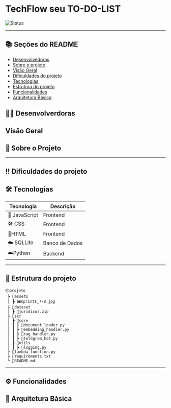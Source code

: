 # TechFlow seu TO-DO-LIST

![Status](https://img.shields.io/badge/Status-Desenvolvendo-brightgreen)

---

## 📚 Seções do README

- [Desenvolvedoras](#-desenvolvedoras)
- [Sobre o projeto](#-sobre-o-projeto)
- [Visão Geral](#visão-geral)
- [Dificuldades do projeto](#dificuldades-do-projeto)
- [Tecnologias](#tecnologias)
- [Estrutura do projeto](#estrutura-do-projeto)
- [Funcionalidades](#funcionalidades)
- [Arquitetura Básica](#arquitetura-básica)

## 👨‍💻 Desenvolverdoras


## Visão Geral


## 📄 Sobre o Projeto


---


## ‼️ Dificuldades do projeto


## 🛠️ Tecnologias

| Tecnologia         | Descrição                                                                      |
| ------------------ | ------------------------------------------------------------------------------ |
| 🧠 JavaScript       | Frontend            |
| 🛠️ CSS      |      Frontend         |
| 📝HTML     | Frontend                    |
| ☁️ SQLLite          | Banco de Dados                  |
| ☁️Python     | Backend                  |
---

## 📁 Estrutura do projeto

```
📦projeto
 ┣ 📂assets
 ┃ ┣ 🖼️sprints_7-8.jpg
 ┣ 📂dataset
 ┃ ┣ 📜juridicos.zip
 ┣ 📂scr
 ┃ ┣ 📂core
 ┃ ┃ ┣ 📜document_loader.py
 ┃ ┃ ┣ 📜embedding_handler.py
 ┃ ┃ ┣ 📜rag_handler.py
 ┃ ┃ ┣ 📜telegram_bot.py
 ┃ ┣ 📂utils
 ┃ ┃ ┣ 📜logging.py
 ┣ 📜lambda_function.py
 ┣ 📜requirements.txt
 ┗ 📜README.md

```

---

## ⚙️ Funcionalidades
  

## 📑 Arquitetura Básica

